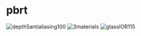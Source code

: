 # pbrt

![depth5antialiasing100](milestones/depth5antialiasing100.qoi "depth5antialiasing100")
![3materials](milestones/3materials.qoi "3materials")
![glassIOR115](milestones/glassIOR115.qoi "glassIOR115")